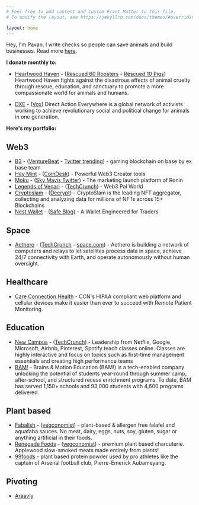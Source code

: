 ```yaml
---
# Feel free to add content and custom Front Matter to this file.
# To modify the layout, see https://jekyllrb.com/docs/themes/#overriding-theme-defaults

layout: home
---
```


Hey, I'm Pavan. I write checks so people can save animals and build businesses. Read more [here](/about/).

**I donate monthly to:**

- [Heartwood Haven](https://heartwoodhaven.org/) - ([Rescued 60 Roosters](https://www.yelmonline.com/stories/roy-animal-sanctuary-takes-in-nearly-60-roosters-rescue-from-cockfighting,339873) - [Rescued 10 Pigs](https://plantbasednews.org/culture/ethics/ten-pigs-rescued-animal-testing/)) Heartwood Haven fights against the disastrous effects of animal cruelty through rescue, education, and sanctuary to promote a more compassionate world for animals and humans.

- [DXE](https://www.directactioneverywhere.com/) - ([Vox](https://www.vox.com/future-perfect/23952627/wayne-hsiung-conviction-direct-action-everywhere-dxe-rescue-sonoma-county-chickens)) Direct Action Everywhere is a global network of activists working to achieve revolutionary social and political change for animals in one generation.

**Here's my portfolio:**

## Web3

- [B3](https://x.com/b3dotfun/) - ([VentureBeat](https://venturebeat.com/games/npc-labs-raises-18m-to-bring-mainstream-games-to-web3/) - [Twitter trending](https://x.com/i/trending/1815454338413982133)) - gaming blockchain on base by ex base team
- [Hey Mint](https://www.heymint.xyz/) - ([CoinDesk](https://www.coindesk.com/web3/2023/05/15/web3-education-leaders-team-up-to-roll-out-beginner-nft-platform-heymint/)) - Powerful Web3 Creator tools
- [Moku](https://x.com/Moku_HQ/status/1805407187482640642) - ([Sky Mavis Twitter](https://x.com/SkyMavisHQ/status/1813199943374356814)) - The marketing launch platform of Ronin
- [Legends of Venari](https://legendsofvenari.com/) - ([TechCrunch](https://techcrunch.com/2022/11/09/say-hello-to-the-newest-crypto-startups-from-web3-accelerator-alliance-daos-demo-day/)) - Web3 Pal World
- [Cryptoslam](https://cryptoslam.io/) - ([Decrypt](https://decrypt.co/211547/solana-nft-sales-skyrocket-ethereum-monthly-volume)) - CryptoSlam is the leading NFT aggregator, collecting and analyzing data for millions of NFTs across 15+ Blockchains 
- [Nest Wallet](https://nestwallet.xyz/) - ([Safe Blog](https://safe.global/blog/safe-case-2-digital-ownership-in-your-pocket)) - A Wallet Engineered for Traders

## Space
- [Aethero](https://aethero.com/) - ([TechCrunch](https://techcrunch.com/2024/07/02/computing-and-shielding-startups-join-forces-to-put-ai-capable-chips-in-space/) - [space.com](https://www.space.com/ai-nvidia-gpu-spacex-launch-transporter-11)) - Aethero is building a network of computers and relays to let satellites process data in space, achieve 24/7 connectivity with Earth, and operate autonomously without human oversight.

## Healthcare

- [Care Connection Health](https://www.ccnhealth.com/) - CCN's HIPAA compliant web platform and cellular devices make it easier than ever to succeed with Remote Patient Monitoring. 

## Education

- [New Campus](https://newcampus.co) - ([TechCrunch](https://techcrunch.com/2021/07/20/newcampus-wants-to-train-the-first-time-managers-within-southeast-asias-tech-giants/)) - Leadership from Netflix, Google, Microsoft, Airbnb, Pinterest, Spotify teach classes online. Classes are highly interactive and focus on topics such as first-time management essentials and creating high performance teams
- [BAM!](https://www.brains-and-motion.com/) - Brains & Motion Education (BAM!) is a tech-enabled company unlocking the potential of students year-round through summer camp, after-school, and structured recess enrichment programs. To date, BAM has served 1,150+ schools and 93,000 students with 4,600 programs delivered.

## Plant based

- [Fabalish](https://www.fabalish.com) - ([vegconomist](https://vegconomist.com/food-and-beverage/egg-alternatives/crafty-counter-fabalish-first-ever-vegan-deviled-eggs/)) - plant-based & allergen free falafel and aquafaba sauces. No meat, dairy, eggs, nuts, soy, gluten, sugar or anything artificial in their foods.
- [Renegade Foods](https://renegadefoods.com/) - ([vegconomist](https://vegconomist.com/company-news/renegade-foods-triples-production-capabilities/)) - premium plant based charcuterie. Applewood slow-smoked meats made entirely from plants!
- [99foods](https://99foods.io/) - plant based protein powder used by pro athletes like the captain of Arsenal football club, Pierre-Emerick Aubameyang.

## Pivoting

- [Araavly](#)

